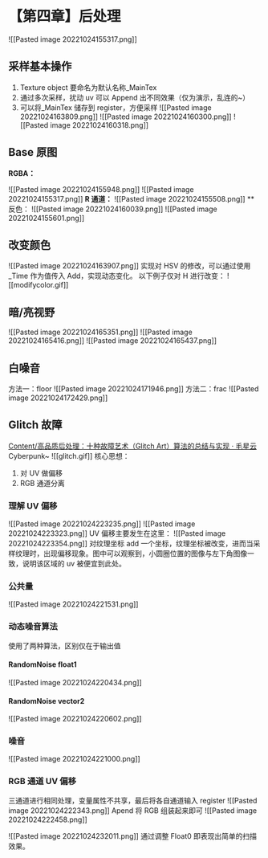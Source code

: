 # 【第四章】后处理
![[Pasted image 20221024155317.png]]
## 采样基本操作
1. Texture object 要命名为默认名称_MainTex
2. 通过多次采样，扰动 uv 可以 Append 出不同效果（仅为演示，乱连的~）
3. 可以将_MainTex 储存到 register，方便采样
![[Pasted image 20221024163809.png]]
![[Pasted image 20221024160300.png]]
![[Pasted image 20221024160318.png]]

## Base 原图
**RGBA：**

![[Pasted image 20221024155948.png]]
![[Pasted image 20221024155317.png]]
**R 通道：**
![[Pasted image 20221024155508.png]]
**反色：
![[Pasted image 20221024160039.png]]
![[Pasted image 20221024155601.png]]
## 改变颜色
![[Pasted image 20221024163907.png]]
实现对 HSV 的修改，可以通过使用_Time 作为值传入 Add，实现动态变化。
以下例子仅对 H 进行改变：
![[modifycolor.gif]]
## 暗/亮视野
![[Pasted image 20221024165351.png]]
![[Pasted image 20221024165416.png]]
![[Pasted image 20221024165437.png]]
## 白噪音
方法一：floor
![[Pasted image 20221024171946.png]]
方法二：frac
![[Pasted image 20221024172429.png]]
## Glitch 故障
[Content/高品质后处理：十种故障艺术（Glitch Art）算法的总结与实现 · 毛星云](https://gitee.com/liuke101/maoxingyun/tree/master/Content/%E9%AB%98%E5%93%81%E8%B4%A8%E5%90%8E%E5%A4%84%E7%90%86%EF%BC%9A%E5%8D%81%E7%A7%8D%E6%95%85%E9%9A%9C%E8%89%BA%E6%9C%AF%EF%BC%88Glitch%20Art%EF%BC%89%E7%AE%97%E6%B3%95%E7%9A%84%E6%80%BB%E7%BB%93%E4%B8%8E%E5%AE%9E%E7%8E%B0)
Cyberpunk~
![[glitch.gif]]
核心思想：
1. 对 UV 做偏移
2. RGB 通道分离
### 理解 UV 偏移
![[Pasted image 20221024223235.png]]
![[Pasted image 20221024223323.png]]
UV 偏移主要发生在这里：
![[Pasted image 20221024223354.png]]
对纹理坐标 add 一个坐标，纹理坐标被改变，进而当采样纹理时，出现偏移现象。图中可以观察到，小圆圈位置的图像与左下角图像一致，说明该区域的 uv 被便宜到此处。
### 公共量
![[Pasted image 20221024221531.png]]
### 动态噪音算法
使用了两种算法，区别仅在于输出值
#### RandomNoise float1
![[Pasted image 20221024220434.png]]
#### RandomNoise vector2
![[Pasted image 20221024220602.png]]
### 噪音
![[Pasted image 20221024221000.png]]
### RGB 通道 UV 偏移
三通道进行相同处理，变量属性不共享，最后将各自通道输入 register
![[Pasted image 20221024222343.png]]
Apend 将 RGB 组装起来即可
![[Pasted image 20221024222458.png]]


![[Pasted image 20221024232011.png]]
通过调整 Float0 即表现出简单的扫描效果。


